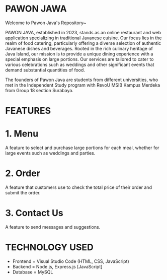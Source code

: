# PAWON JAWA
Welcome to Pawon Java's Repository~

PAWON JAVA, established in 2023, stands as an online restaurant and web application specializing in traditional Javanese cuisine. Our focus lies in the realm of food catering, particularly offering a diverse selection of authentic Javanese dishes and beverages. Rooted in the rich culinary heritage of Java Island, our mission is to provide a unique dining experience with a special emphasis on large portions. Our services are tailored to cater to various celebrations such as weddings and other significant events that demand substantial quantities of food.

The founders of Pawon Java are students from different universities, who met in the Independent Study program with RevoU MSIB Kampus Merdeka from Group 18 section Surabaya.
# FEATURES
# 1. Menu
A feature to select and purchase large portions for each meal, whether for large events such as weddings and parties.
# 2. Order
A feature that customers use to check the total price of their order and submit the order.
# 3. Contact Us
A feature to send messages and suggestions.
# TECHNOLOGY USED
- Frontend = Visual Studio Code (HTML, CSS, JavaScript)
- Backend = Node.js, Express.js [JavaScript]
- Database = MySQL
